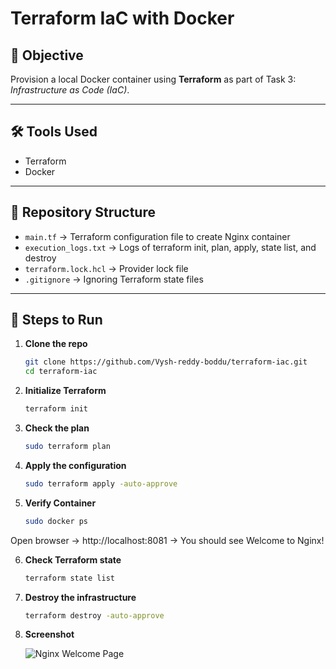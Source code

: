 # Terraform IaC with Docker

## 📌 Objective
Provision a local Docker container using **Terraform** as part of Task 3: *Infrastructure as Code (IaC)*.

---

## 🛠 Tools Used
- Terraform
- Docker

---

## 📂 Repository Structure
- `main.tf` → Terraform configuration file to create Nginx container  
- `execution_logs.txt` → Logs of terraform init, plan, apply, state list, and destroy  
- `terraform.lock.hcl` → Provider lock file  
- `.gitignore` → Ignoring Terraform state files  

---

## 🚀 Steps to Run

1. **Clone the repo**
   ```bash
   git clone https://github.com/Vysh-reddy-boddu/terraform-iac.git
   cd terraform-iac
2. **Initialize Terraform**
   ```bash
   terraform init


3. **Check the plan**
   ```bash
   sudo terraform plan


4. **Apply the configuration**
   ```bash
   sudo terraform apply -auto-approve


5. **Verify Container**
   ```bash
   sudo docker ps


Open browser → http://localhost:8081 → You should see Welcome to Nginx!

6. **Check Terraform state**
   ```bash
   terraform state list


7. **Destroy the infrastructure**
   ```bash
   terraform destroy -auto-approve

8. **Screenshot**

   ![Nginx Welcome Page](images/nginx_screenshot.png)


